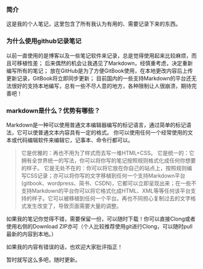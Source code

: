 ### 简介
这是我的个人笔记，这里包含了所有我认为有用的、需要记录下来的东西。

### 为什么使用github记录笔记
以前一直使用的是博客以及一些笔记软件来记录，总是觉得使用起来比较麻烦，而且可移植性差；
后来偶然的机会让我遇见了Markdown，经慎重考虑，决定重新编写所有的笔记；
放在GitHub是为了方便GitBook使用，在本地更改内容后上传更新记录，GitBook将立即同步更新；
目前国内的一些支持Markdown的平台还无法很好的支持本地编写，总有一些不尽人意的地方，各种限制让人很崩溃，期待完善吧！

### markdown是什么？优势有哪些？
Markdown是一种可以使用普通文本编辑器编写的标记语言，通过简单的标记语法，它可以使普通文本内容具有一定的格式。
你可以使用任何一个经常使用的文本或代码编辑软件来编辑它，记事本、命令行都可以。
> 它是优雅的：再也不用为了样式而去写一堆HTML+CSS。
> 它是统一的：它拥有全世界统一的写法，你可以将你写的笔记按照规则格式化成任何你想要的样子。
> 它是无处不在的：你可以将它放在你自己的站点上，按照规则编写CSS记录；亦可以将你写的文字移植到任何一个支持Markdown平台(gitbook、wordpress、简书、CSDN)，它都可以立即呈现出来；在一些不支持Markdown的平台你可以将它格式化成HTML、XML等等任何该平台支持的样子。它可以被移植到任何一个平台。再也不同担心复制过去的文字格式发生改变了，导致页面需要大量的调整。

如果我的笔记你觉得不错，需要保留一份，可以随时下载！你可以直接Clong或者使用右侧的Download ZIP亦可（个人比较推荐使用git进行Clong，可以随时pull最新的内容到本地。）

如果我的内容有错误的话，也欢迎大家批评指正！

暂时就写这么多吧，随时更新。